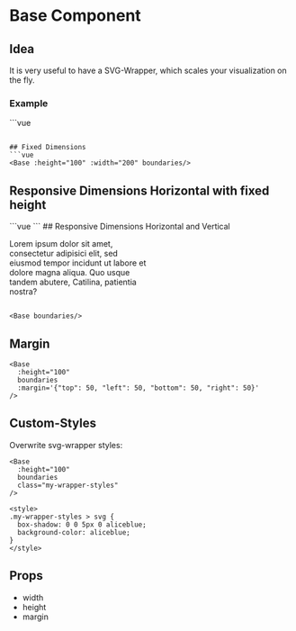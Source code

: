 # Base Component
## Idea
It is very useful to have a SVG-Wrapper, which scales your visualization on the fly.

### Example

<BaseExample/>
```vue
<template>
  <div>
    <input type="range" v-model="radius" min="5" max="50">
    <label>
      <input type="checkbox" v-model="showBoundaries">
      <span>Show Boundaries</span>
    </label>
    <Base :height="100" v-model:width="width" :boundaries="showBoundaries">
      <circle :r="radius" :cx="cx" cy="50" fill="green"/>
    </Base>
  </div>
</template>

<script setup>
import {computed, ref} from 'vue';
const radius = ref(25);
const width = ref(null);
const cx = computed(() => width.value / 2);
const showBoundaries = ref(false);
</script>
```

## Fixed Dimensions
```vue
<Base :height="100" :width="200" boundaries/>
```
<Base :height="100" :width="200" boundaries/>

## Responsive Dimensions Horizontal with fixed height
<Base :height="100" boundaries/>
```vue
<Base :height="100" boundaries/>
```
## Responsive Dimensions Horizontal and Vertical
<div class="grid-example">
  <div>
    <p>Lorem ipsum dolor sit amet, consectetur adipisici elit, sed eiusmod tempor incidunt ut labore et dolore magna aliqua. Quo usque tandem abutere, Catilina, patientia nostra?</p>
  </div>
  <Base boundaries/>
</div>

<style>
.grid-example {
  display: grid;
  grid-auto-flow: column;
  grid-template-columns: 1fr 1fr;
  gap: 1rem;
}
</style>

```vue
<Base boundaries/>
```

## Margin
```vue
<Base
  :height="100"
  boundaries
  :margin='{"top": 50, "left": 50, "bottom": 50, "right": 50}'
/>
```
<Base
:height="100"
boundaries
:margin='{"top": 50, "left": 50, "bottom": 50, "right": 50}'
/>

## Custom-Styles
Overwrite svg-wrapper styles:

<Base
:height="100"
boundaries
class="my-wrapper-styles"
/>

<style>
.my-wrapper-styles > svg {
  box-shadow: 0 0 5px 0 aliceblue;
  background-color: aliceblue;
}
</style>

```vue
<Base
  :height="100"
  boundaries
  class="my-wrapper-styles"
/>

<style>
.my-wrapper-styles > svg {
  box-shadow: 0 0 5px 0 aliceblue;
  background-color: aliceblue;
}
</style>
```

## Props
- width
- height
- margin
